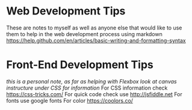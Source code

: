# Web Development Tips
These are notes to myself as well as anyone else that would like to use them to help in the web development process 
using markdown https://help.github.com/en/articles/basic-writing-and-formatting-syntax

# Front-End Development Tips 
*this is a personal note, as far as helping with Flexbox look at canvas instructure under CSS for information*
For CSS information check https://css-tricks.com/
For quick code check use http://jsfiddle.net
For fonts use google fonts 
For color https://coolors.co/
